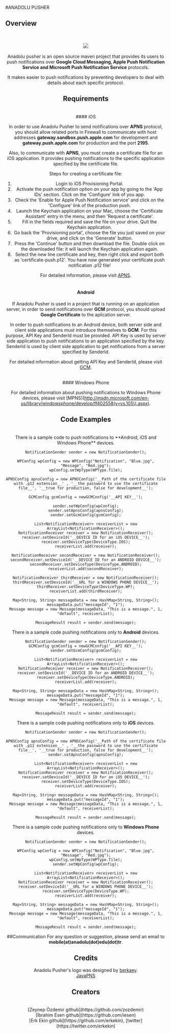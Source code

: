 #ANADOLU PUSHER

## Overview
<br>	<center><img src="http://ios.anadolu.edu.tr/opensource/Anadolu-Pusher/aplogo.png"><br><br>
Anadolu pusher is an open source maven project that provides its users to push notifications over __Google Cloud Messaging, Apple Push Notification Service and Microsoft Push Notification Service__ protocols.

It makes easier to push notifications by preventing developers to deal with details about each specific protocol.
<br>
## Requirements
<br>
#### iOS

In order to use Anadolu Pusher to send notifications over **APNS** protocol, you should allow related ports in Firewall to communicate with host addresses **gateway.sandbox.push.apple.com** for development and **gateway.push.apple.com** for production and the port **2195**. 

Also, to communicate with **APNS**, you must create a certificate file for an iOS application. It provides pushing notifications to the specific application specified by the certificate file.

Steps for creating a certificate file:<br>
1. Login to iOS Provisioning Portal.<br>
2. Activate the push notification option on your app by going to the 'App IDs' section. Click on the 'Configure' link of you app.<br>
3. Check the 'Enable for Apple Push Notification service' and click on the 'Configure' link of the production push.<br>
4. Launch the Keychain application on your Mac, choose the 'Certificate Assistant' entry in the menu, and then 'Request a certificate'.<br>
5. Fill in the fields required and save the file on your drive. Quit the Keychain application.<br>
6. Go back the 'Provisioning portal', choose the file you just saved on your drive, and click on the 'Generate' button. <br>
7. Press the 'Continue' button and then download the file. Double click on the downloaded file: it will launch the Keychain application again.<br>
8. Select the new line certificate and key, then right click and export both as 'certificate-push.p12'. You have now generated your certificate push notification .p12 file!<br>

For detailed information, please visit [APNS](http://developer.apple.com/library/mac/#documentation/NetworkingInternet/Conceptual/RemoteNotificationsPG/Introduction.html#//apple_ref/doc/uid/TP40008194-CH1-SW1).  
<br>
#### Android

If Anadolu Pusher is used in a project that is running on an application server, in order to send notifications over **GCM** protocol, you should upload **Google Certificate** to the aplication server. 

In order to push notifications to an Android device, both server side and client side applications must introduce themselves to **GCM**. For this purpose, API Key and SenderId must be provided. API Key is used by server side application to push notifications to an application specified by the key. SenderId is used by client side application to get notifications from a server specified by SenderId.

For detailed information about getting API Key and SenderId, please visit [GCM](http://developer.android.com/google/gcm/gs.html).

<br>
#### Windows Phone

For detailed information about pushing notifications to Windows Phone devices, please visit [MPNS](http://msdn.microsoft.com/en-us/library/windowsphone/develop/ff402558(v=vs.105\).aspx).
<br>
## Code Examples
<br>
There is a sample code to push notifications to **Android, iOS and Windows Phone** devices.

	NotificationSender sender = new NotificationSender();
	
    WPConfig wpConfig = new WPConfig("Notification", "Blue.jpg", "Message", "Red.jpg");
    wpConfig.setWpType(WPType.Tile);
    
    APNSConfig apnsConfig = new APNSConfig('__Path of the certificate file with .p12 extension__' , '__the password to use the certificate file__', '__true for production, false for development__');
    
    GCMConfig gcmConfig = newGCMConfig('__API KEY__');
    
    sender.setWpConfig(wpConfig);
    sender.setApnsConfig(apnsConfig);
    sender.setGcmConfig(gcmConfig);
    
    List<NotificationReceiver> receiverList = new ArrayList<NotificationReceiver>();
    NotificationReceiver receiver = new NotificationReceiver();
    receiver.setDeviceId('__DEVICE ID for an iOS DEVICE__');
    receiver.setDeviceType(DeviceType.IOS);
    receiverList.add(receiver);

    NotificationReceiver secondReceiver = new NotificationReceiver();
    secondReceiver.setDeviceId('__DEVICE ID for an ANDROID DEVICE__');
    secondReceiver.setDeviceType(DeviceType.ANDROID);
    receiverList.add(secondReceiver);

    NotificationReceiver thirdReceiver = new NotificationReceiver();
    thirdReceiver.setDeviceId('__URL for a WINDOWS PHONE DEVICE__');
    thirdReceiver.setDeviceType(DeviceType.WP);
    receiverList.add(thirdReceiver);

	Map<String, String> messageData = new HashMap<String, String>();
    messageData.put("messageId", "1");
    Message message = new Message(messageData, "This is a message.", 1, "default", receiverList);
    
    MessageResult result = sender.send(message);

There is a sample code pushing notifications only to **Android** devices.
	
	NotificationSender sender = new NotificationSender();
	GCMConfig gcmConfig = newGCMConfig('__API KEY__');
    sender.setGcmConfig(gcmConfig);
    
    List<NotificationReceiver> receiverList = new ArrayList<NotificationReceiver>();
	NotificationReceiver receiver = new NotificationReceiver();
    receiver.setDeviceId('__DEVICE ID for an ANDROID DEVICE__');
    receiver.setDeviceType(DeviceType.ANDROID);
    receiverList.add(receiver);

	Map<String, String> messageData = new HashMap<String, String>();
    messageData.put("messageId", "1");
    Message message = new Message(messageData, "This is a message.", 1, "default", receiverList);
    
    MessageResult result = sender.send(message);
    
There is a sample code pushing notifications only to **iOS** devices.

	NotificationSender sender = new NotificationSender();
    
    APNSConfig apnsConfig = new APNSConfig('__Path of the certificate file with .p12 extension__' , '__the password to use the certificate file__', '__true for production, false for development__');
    sender.setApnsConfig(apnsConfig);
    
    List<NotificationReceiver> receiverList = new ArrayList<NotificationReceiver>();
    NotificationReceiver receiver = new NotificationReceiver();
    receiver.setDeviceId('__DEVICE ID for an iOS DEVICE__');
    receiver.setDeviceType(DeviceType.IOS);
    receiverList.add(receiver);

	Map<String, String> messageData = new HashMap<String, String>();
    messageData.put("messageId", "1");
    Message message = new Message(messageData, "This is a message.", 1, "default", receiverList);
    
    MessageResult result = sender.send(message);
    
There is a sample code pushing notifications only to **Windows Phone** devices.

	NotificationSender sender = new NotificationSender();
	
    WPConfig wpConfig = new WPConfig("Notification", "Blue.jpg", "Message", "Red.jpg");
    wpConfig.setWpType(WPType.Tile);
    sender.setWpConfig(wpConfig);
    
    List<NotificationReceiver> receiverList = new ArrayList<NotificationReceiver>();
    NotificationReceiver receiver = new NotificationReceiver();
    receiver.setDeviceId('__URL for a WINDOWS PHONE DEVICE__');
    receiver.setDeviceType(DeviceType.WP);
    receiverList.add(receiver);

	Map<String, String> messageData = new HashMap<String, String>();
    messageData.put("messageId", "1");
    Message message = new Message(messageData, "This is a message.", 1, "default", receiverList);
    
    MessageResult result = sender.send(message);

##Communication
For any question or suggestion, please send an email to **mobile(at)anadolu(dot)edu(dot)tr**.
 
## Credits<br>
Anadolu Pusher's logo was designed by [berkaey](http://berkaey.com).<br>
[JavaPNS](https://code.google.com/p/javapns/)<br>
## Creators
<br>
[Zeynep Özdemir github](https://github.com/zozdemir)<br>
[İbrahim Esen github](https://github.com/iesen)<br>
[Erk Ekin github](https://github.com/erkekin), [twitter](https://twitter.com/erkekin)<br>
